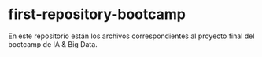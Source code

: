 # first-repository-bootcamp
En este repositorio están los archivos correspondientes al proyecto final del bootcamp de IA & Big Data.
